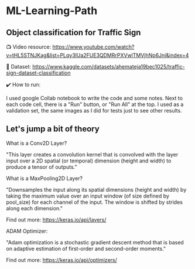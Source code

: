 # ML-Learning-Path

## Object classification for Traffic Sign

:tv: Video resource: https://www.youtube.com/watch?v=tHL5STNJKag&list=PLqy3lUa2FUE3QDMRrPXVwlTMVjhNp6Jnj&index=4

:newspaper: Dataset: https://www.kaggle.com/datasets/ahemateja19bec1025/traffic-sign-dataset-classification

:heavy_check_mark: How to run:

I used google Collab notebook to write the code and some notes.
Next to each code cell, there is a "Run" button, or "Run All" at the top.
I used as a validation set, the same images as I did for tests just to see other results.

## Let's jump a bit of theory

What is a Conv2D Layer?

"This layer creates a convolution kernel that is convolved with the layer input over a 2D spatial (or temporal) dimension (height and width) to produce a tensor of outputs."

What is a MaxPooling2D Layer?

"Downsamples the input along its spatial dimensions (height and width) by taking the maximum value over an input window (of size defined by pool_size) for each channel of the input. The window is shifted by strides along each dimension."

Find out more: https://keras.io/api/layers/

ADAM Optimizer:

"Adam optimization is a stochastic gradient descent method that is based on adaptive estimation of first-order and second-order moments."

Find out more: https://keras.io/api/optimizers/


